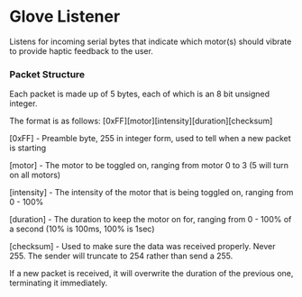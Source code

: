 # Glove Listener
Listens for incoming serial bytes that indicate which motor(s) should vibrate to provide haptic feedback to the user.
 
 
### Packet Structure
Each packet is made up of 5 bytes, each of which is an 8 bit unsigned integer.


The format is as follows:
  [0xFF][motor][intensity][duration][checksum]


[0xFF] - Preamble byte, 255 in integer form, used to tell when a new packet is starting

[motor] - The motor to be toggled on, ranging from motor 0 to 3 (5 will turn on all motors)

[intensity] - The intensity of the motor that is being toggled on, ranging from 0 - 100%

[duration] - The duration to keep the motor on for, ranging from 0 - 100% of a second (10% is 100ms, 100% is 1sec)

[checksum] - Used to make sure the data was received properly. Never 255. The sender will truncate to 254 rather than send a 255.


If a new packet is received, it will overwrite the duration of the previous one, terminating it immediately.
